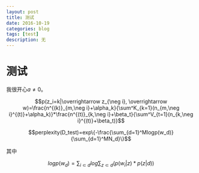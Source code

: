 ```yaml
--- 
layout: post 
title: 测试
date: 2016-10-19 
categories: blog 
tags: [test] 
description: 无 
--- 
```


# 测试

我很开心$a \ne 0$。

$$p(z_i=k|\overrightarrow z_{\neg i}, \overrightarrow w)=\frac{n^{(k)}_{m,\neg i}+\alpha_k}{\sum^K_{k=1}(n_{m,\neg i}^{(t)}+\alpha_k)}*\frac{n^{(t)}_{k,\neg i}+\beta_t}{\sum^V_{t=1}(n_{k,\neg i}^{(t)}+\beta_t)}$$


$$perplexity(D_test)=exp\{-\frac{\sum_{d=1}^Mlogp(w_d)}{\sum_{d=1}^MN_d}\}$$

其中

$$logp(w_d)=\sum_{i\subset d}log{\sum_{z\subset d}(p(w_i|z)*p(z|d))}$$